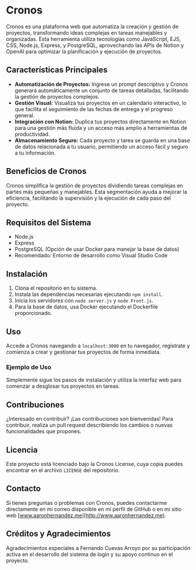 # Cronos

Cronos es una plataforma web que automatiza la creación y gestión de proyectos, transformando ideas complejas en tareas manejables y organizadas. Esta herramienta utiliza tecnologías como JavaScript, EJS, CSS, Node.js, Express, y PostgreSQL, aprovechando las APIs de Notion y OpenAI para optimizar la planificación y ejecución de proyectos.

## Características Principales

- **Automatización de Proyectos:** Ingrese un prompt descriptivo y Cronos generará automáticamente un conjunto de tareas detalladas, facilitando la gestión de proyectos complejos.
- **Gestión Visual:** Visualiza tus proyectos en un calendario interactivo, lo que facilita el seguimiento de las fechas de entrega y el progreso general.
- **Integración con Notion:** Duplica tus proyectos directamente en Notion para una gestión más fluida y un acceso más amplio a herramientas de productividad.
- **Almacenamiento Seguro:** Cada proyecto y tarea se guarda en una base de datos relacionada a tu usuario, permitiendo un acceso fácil y seguro a tu información.

## Beneficios de Cronos

Cronos simplifica la gestión de proyectos dividiendo tareas complejas en partes más pequeñas y manejables. Esta segmentación ayuda a mejorar la eficiencia, facilitando la supervisión y la ejecución de cada paso del proyecto.

## Requisitos del Sistema

- Node.js
- Express
- PostgreSQL (Opción de usar Docker para manejar la base de datos)
- Recomendado: Entorno de desarrollo como Visual Studio Code

## Instalación

1. Clona el repositorio en tu sistema.
2. Instala las dependencias necesarias ejecutando `npm install`.
3. Inicia los servidores con `node server.js` y `node Front.js`.
4. Para la base de datos, usa Docker ejecutando el Dockerfile proporcionado.

## Uso

Accede a Cronos navegando a `localhost:3000` en tu navegador, regístrate y comienza a crear y gestionar tus proyectos de forma inmediata.

### Ejemplo de Uso

Simplemente sigue los pasos de instalación y utiliza la interfaz web para comenzar a desglosar tus proyectos en tareas.

## Contribuciones

¿Interesado en contribuir? ¡Las contribuciones son bienvenidas! Para contribuir, realiza un pull request describiendo los cambios o nuevas funcionalidades que propones.

## Licencia

Este proyecto está licenciado bajo la Cronos License, cuya copia puedes encontrar en el archivo `LICENSE` del repositorio.

## Contacto

Si tienes preguntas o problemas con Cronos, puedes contactarme directamente en mi correo disponible en mi perfil de GitHub o en mi sitio web [www.aaronhernandez.me](http://www.aaronhernandez.me).

## Créditos y Agradecimientos

Agradecimientos especiales a Fernando Cuevas Arroyo por su participación activa en el desarrollo del sistema de login y su apoyo continuo en el proyecto.

